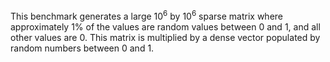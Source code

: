 This benchmark generates a large $10^6$ by $10^6$ sparse matrix where approximately 1% of the values are random values between 0 and 1, and all other values are 0. This matrix is multiplied by a dense vector populated by random numbers between 0 and 1.
